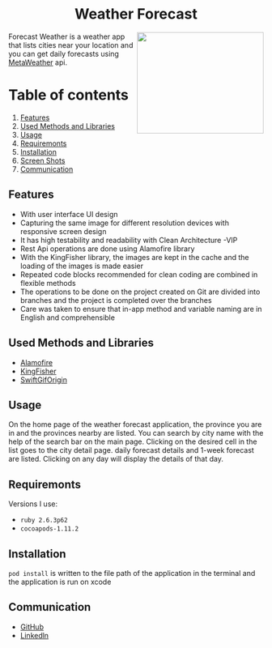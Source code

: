<h1 align="center">
Weather Forecast
</h1>

<img src="https://user-images.githubusercontent.com/75203610/155876141-975cdea4-fd22-4e76-96c7-14a2d0421e1d.gif" align="right" width="250" height="200">


Forecast Weather is a weather app that lists cities near your location and you can get daily forecasts using  [MetaWeather](https://www.metaweather.com/) api.

# Table of contents
1. [Features](#Features)
2. [Used Methods and Libraries](#UsedMethodsandLibraries)
4. [Usage](#Usage)
5. [Requiremonts](#Requiremonts)
6. [Installation](#Installation)
7. [Screen Shots](#ScreenShots)
8. [Communication](#Communication)

## Features<a name="Features"></a>
- With user interface UI design
- Capturing the same image for different resolution devices with responsive screen design
- It has high testability and readability with Clean Architecture -VIP
- Rest Api operations are done using Alamofire library
- With the KingFisher library, the images are kept in the cache and the loading of the images is made easier
- Repeated code blocks recommended for clean coding are combined in flexible methods
- The operations to be done on the project created on Git are divided into branches and the project is completed over the branches
- Care was taken to ensure that in-app method and variable naming are in English and comprehensible

## Used Methods and Libraries <a name="UsedMethodsandLibraries"></a>
- [Alamofire](https://github.com/Alamofire/Alamofire)
- [KingFisher](https://github.com/onevcat/Kingfisher)
- [SwiftGifOrigin](https://cocoapods.org/pods/SwiftGifOrigin)

## Usage <a name="Usage"></a>
On the home page of the weather forecast application, the province you are in and the provinces nearby are listed. You can search by city name with the help of the search bar on the main page.
Clicking on the desired cell in the list goes to the city detail page. daily forecast details and 1-week forecast are listed. Clicking on any day will display the details of that day.

## Requiremonts <a name="Requiremonts"></a>
Versions I use:
- `ruby 2.6.3p62`
- `cocoapods-1.11.2` 

## Installation <a name="Installation"></a>
`pod install` is written to the file path of the application in the terminal and the application is run on xcode


## Communication <a name="Communication"></a>
- [GitHub](https://github.com/SaniyeToy)
- [Linkedln](https://www.linkedin.com/in/saniye-toy/)




